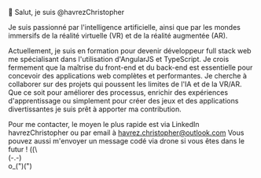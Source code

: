 
👋 Salut, je suis @havrezChristopher

Je suis passionné par l'intelligence artificielle, 
ainsi que par les mondes immersifs de la réalité virtuelle (VR) et de la réalité augmentée (AR). 
                      
Actuellement, je suis en formation pour devenir développeur full stack web
me spécialisant dans l'utilisation d'AngularJS et TypeScript.
Je crois fermement que la maîtrise du front-end et du back-end
est essentielle pour concevoir des applications web complètes et performantes.
Je cherche à collaborer sur des projets qui poussent les limites de l'IA et de la VR/AR.
Que ce soit pour améliorer des processus,
enrichir des expériences d'apprentissage ou simplement pour créer des jeux et des applications divertissantes
je suis prêt à apporter ma contribution.

Pour me contacter, le moyen le plus rapide est via LinkedIn havrezChristopher ou par email à havrez.christopher@outlook.com 
Vous pouvez aussi m'envoyer un message codé via drone si vous êtes dans le futur !
(\(\    
(-.-)   
o_(")(")
